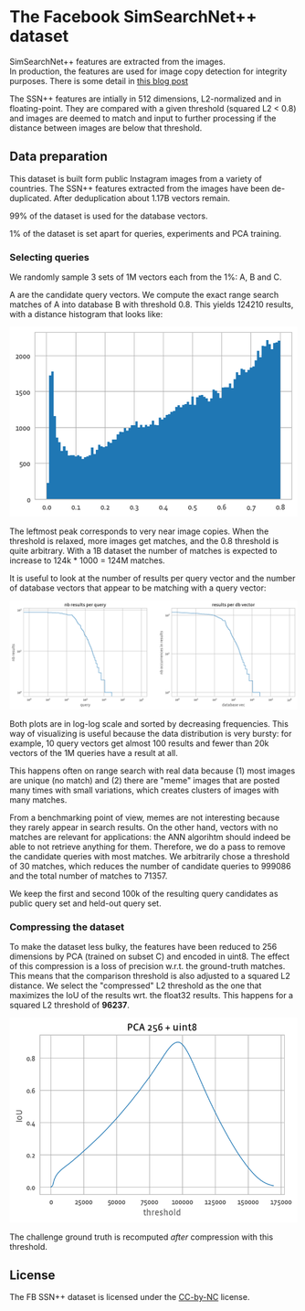 # The Facebook SimSearchNet++ dataset

SimSearchNet++ features are extracted from the images.  
In production, the features are used for image copy detection for integrity purposes. 
There is some detail in [this blog post](https://ai.facebook.com/blog/using-ai-to-detect-covid-19-misinformation-and-exploitative-content)

The SSN++ features are intially in 512 dimensions, L2-normalized and in floating-point. 
They are compared with a given threshold (squared L2 < 0.8) and images are deemed to match and input to further processing if the distance between images are below that threshold. 

## Data preparation

This dataset is built form public Instagram images from a variety of countries.
The SSN++ features extracted from the images have been de-duplicated. After deduplication about 1.17B vectors remain.

99% of the dataset is used for the database vectors. 

1% of the dataset is set apart for queries, experiments and PCA training.

### Selecting queries 

We randomly sample 3 sets of 1M vectors each from the 1%: A, B and C. 

A are the candidate query vectors. 
We compute the exact range search matches of A into database B with threshold 0.8. 
This yields 124210 results, with a distance histogram that looks like: 

![](fb_ssnpp_images/distance_histogram.png)

The leftmost peak corresponds to very near image copies. 
When the threshold is relaxed, more images get matches, and the 0.8 threshold is quite arbitrary. 
With a 1B dataset the number of matches is expected to increase to 124k * 1000 = 124M matches. 

It is useful to look at the number of results per query vector and the number of database vectors that appear to be matching with a query vector: 

![](fb_ssnpp_images/result_stats.png)

Both plots are in log-log scale and sorted by decreasing frequencies. 
This way of visualizing is useful because the data distribution is very bursty: 
for example, 10 query vectors get almost 100 results and fewer than 20k vectors of the 1M queries have a result at all.

This happens often on range search with real data because (1) most images are unique (no match) and (2) there are "meme" images that are posted many times with small variations, which creates clusters of images with many matches. 

From a benchmarking point of view, memes are not interesting because they rarely appear in search results. On the other hand, vectors with no matches are relevant for applications: the ANN algorihtm should indeed be able to not retrieve anything for them.
Therefore, we do a pass to remove the candidate queries with most matches. 
We arbitrarily chose a threshold of 30 matches, which reduces the number of candidate queries to 999086 and the total number of matches to 71357. 

We keep the first and second 100k of the resulting query candidates as public query set and held-out query set.

### Compressing the dataset 

To make the dataset less bulky, the features have been reduced to 256 dimensions by PCA (trained on subset C) and encoded in uint8. 
The effect of this compression is a loss of precision w.r.t. the ground-truth matches. 
This means that the comparison threshold is also adjusted to a squared L2 distance. 
We select the "compressed" L2 threshold as the one that maximizes the IoU of the results wrt. the float32 results. 
This happens for a squared L2 threshold of **96237**. 

![](fb_ssnpp_images/IoU.png)

The challenge ground truth is recomputed *after* compression with this threshold. 

## License

The FB SSN++ dataset is licensed under the [CC-by-NC](https://creativecommons.org/licenses/by-nc/2.0/) license.